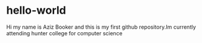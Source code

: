 # hello-world
Hi my name is Aziz Booker and this is my first github repository.Im currently attending hunter college for computer science

